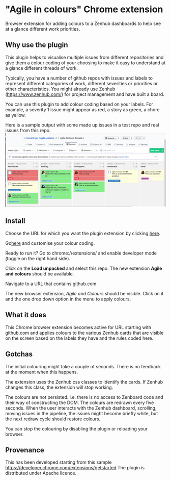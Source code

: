 # "Agile in colours" Chrome extension
Browser extension for adding colours to a  Zenhub dashboards to help see at a glance different work priorities.

## Why use the plugin
This plugin helps to visualise multiple issues from different repositories and give them a colour coding of your choosing to make it easy to understand at a glance different threads of work.

Typically, you have a number of github repos with issues and labels to represent different categories of work, different severities or priorities or other characteristics. You might already use Zenhub (https://www.zenhub.com/) for project management and have built a board.

You can use this plugin to add colour coding based on your labels.
For example, a severity 1 issue might appear as red, a story as green, a chore as yellow.


Here is a sample output with some made up issues in a test repo and real issues from this repo.
![Sample dashboard](https://github.com/doinaklinger/agile-colours/blob/master/images/sampleDashboard.png)

## Install

Choose the URL for which you want the plugin extension by clicking [here](https://github.com/doinaklinger/agile-colours/blob/master/manifest.json#L15).

Go[here]( https://github.com/doinaklinger/agile-colours/blob/master/content.js#L1) and customise your colour coding.

Ready to run it?
Go to chrome://extensions/ and enable developer mode (toggle on the right hand side).


Click on the **Load unpacked** and select this repo. The new extension
**Agile and colours** should be available.

Navigate to a URL that contains github.com.

The new browser extension, _Agile and Colours_ [](/images/2019/10/funnel_colours32.png) should be visible.
Click on it and the one drop down option in the menu to apply colours.



## What it does
This Chrome browser extension becomes active for URL starting with github.com and applies colours to the various Zenhub cards that are visible on the screen based on the labels they have and the rules coded here.


## Gotchas

The initial colouring might take a couple of seconds. There is no feedback at the moment when this happens.

The extension uses the Zenhub css classes to identify the cards. If Zenhub changes this class, the extension will stop working.

The colours are not persisted. i.e. there is no access to Zenboard code and their way of constructing the DOM. The colours are redrawn every five seconds.
When the user interacts with the Zenhub dashboard, scrolling, moving issues in the pipeline, the issues might become briefly white, but the next redraw cycle should restore colours.

You can stop the colouring by disabling the plugin or reloading your browser.


## Provenance
This has been developed starting from this sample https://developer.chrome.com/extensions/getstarted
The plugin is distributed under Apache licence.
